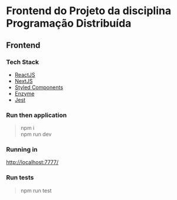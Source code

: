 # Frontend do Projeto da disciplina Programação Distribuída

## Frontend

### Tech Stack

* [ReactJS](https://github.com/facebook/react/)
* [NextJS](https://github.com/vercel/next.js)
* [Styled Components](https://github.com/styled-components/styled-components)
* [Enzyme](https://github.com/enzymejs/enzyme)
* [Jest](https://github.com/facebook/jest)

### Run then application

> npm i\
> npm run dev

### Running in

[http://localhost:7777/](http://localhost:7777/)

### Run tests

> npm run test
